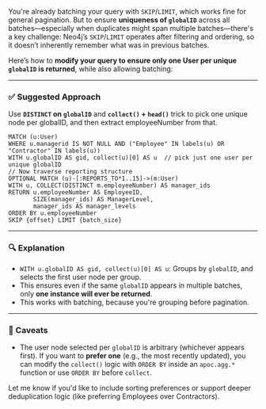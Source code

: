 You're already batching your query with `SKIP`/`LIMIT`, which works fine for general pagination. But to ensure **uniqueness of `globalID`** across all batches—especially when duplicates might span multiple batches—there's a key challenge: Neo4j’s `SKIP`/`LIMIT` operates after filtering and ordering, so it doesn’t inherently remember what was in previous batches.

Here’s how to **modify your query to ensure only one User per unique `globalID` is returned**, while also allowing batching:

---

### ✅ Suggested Approach

Use **`DISTINCT` on `globalID`** and **`collect()` + `head()`** trick to pick one unique node per globalID, and then extract employeeNumber from that.

```cypher
MATCH (u:User)
WHERE u.managerid IS NOT NULL AND ("Employee" IN labels(u) OR "Contractor" IN labels(u))
WITH u.globalID AS gid, collect(u)[0] AS u  // pick just one user per unique globalID
// Now traverse reporting structure
OPTIONAL MATCH (u)-[:REPORTS_TO*1..15]->(m:User)
WITH u, COLLECT(DISTINCT m.employeeNumber) AS manager_ids
RETURN u.employeeNumber AS EmployeeID,
       SIZE(manager_ids) AS ManagerLevel,
       manager_ids AS manager_levels
ORDER BY u.employeeNumber
SKIP {offset} LIMIT {batch_size}
```

---

### 🔍 Explanation

- `WITH u.globalID AS gid, collect(u)[0] AS u`: Groups by `globalID`, and selects the first user node per group.
- This ensures even if the same `globalID` appears in multiple batches, only **one instance will ever be returned**.
- This works with batching, because you're grouping before pagination.

---

### 🧠 Caveats

- The user node selected per `globalID` is arbitrary (whichever appears first). If you want to **prefer one** (e.g., the most recently updated), you can modify the `collect()` logic with `ORDER BY` inside an `apoc.agg.*` function or use `ORDER BY` before `collect`.

Let me know if you'd like to include sorting preferences or support deeper deduplication logic (like preferring Employees over Contractors).